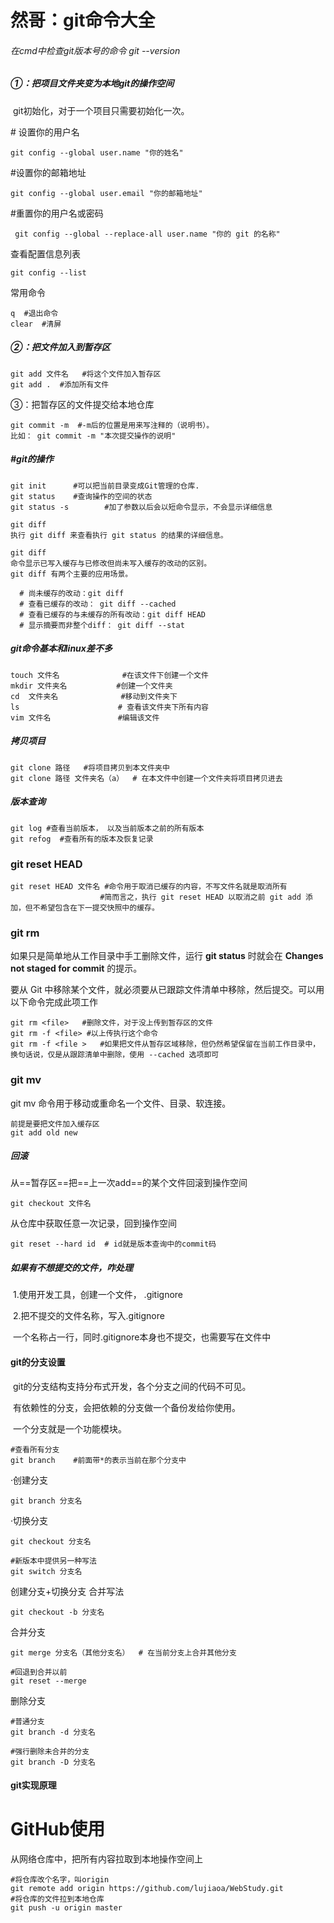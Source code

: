 # 然哥：git命令大全

###### 在cmd中检查git版本号的命令   git --version

##### ①：把项目文件夹变为本地git的操作空间

​	git初始化，对于一个项目只需要初始化一次。

\# 设置你的用户名 

```` git
git config --global user.name "你的姓名" 
````

#设置你的邮箱地址 

````git
git config --global user.email "你的邮箱地址"
````

#重置你的用户名或密码

~~~~git
 git config --global --replace-all user.name "你的 git 的名称"
~~~~



查看配置信息列表

~~~~git
git config --list        
~~~~

常用命令

~~~~git
q  #退出命令
clear  #清屏
~~~~

##### ②：把文件加入到暂存区

~~~~
git add 文件名   #将这个文件加入暂存区
git add .  #添加所有文件
~~~~

③：把暂存区的文件提交给本地仓库

~~~~
git commit -m  #-m后的位置是用来写注释的（说明书）。
比如： git commit -m "本次提交操作的说明"

~~~~



##### #git的操作

~~~~git
git init      #可以把当前目录变成Git管理的仓库.
git status    #查询操作的空间的状态
git status -s        #加了参数以后会以短命令显示，不会显示详细信息

git diff
执行 git diff 来查看执行 git status 的结果的详细信息。

git diff 
命令显示已写入缓存与已修改但尚未写入缓存的改动的区别。
git diff 有两个主要的应用场景。

  # 尚未缓存的改动：git diff
  # 查看已缓存的改动： git diff --cached
  # 查看已缓存的与未缓存的所有改动：git diff HEAD
  # 显示摘要而非整个diff： git diff --stat
~~~~

##### git命令基本和linux差不多

~~~~git
touch 文件名              #在该文件下创建一个文件
mkdir 文件夹名           #创建一个文件夹
cd  文件夹名              #移动到文件夹下
ls                      # 查看该文件夹下所有内容
vim 文件名               #编辑该文件
~~~~



##### 拷贝项目

~~~~git
git clone 路径   #将项目拷贝到本文件夹中
git clone 路径 文件夹名（a）  # 在本文件中创建一个文件夹将项目拷贝进去
~~~~



##### 版本查询

~~~~git
git log #查看当前版本， 以及当前版本之前的所有版本
git refog  #查看所有的版本及恢复记录

~~~~

### git reset HEAD

~~~~git
git reset HEAD 文件名 #命令用于取消已缓存的内容，不写文件名就是取消所有
					#简而言之，执行 git reset HEAD 以取消之前 git add 添加，但不希望包含在下一提交快照中的缓存。
~~~~

### git rm

如果只是简单地从工作目录中手工删除文件，运行 **git status** 时就会在 **Changes not staged for commit** 的提示。

要从 Git 中移除某个文件，就必须要从已跟踪文件清单中移除，然后提交。可以用以下命令完成此项工作

~~~~git
git rm <file>   #删除文件，对于没上传到暂存区的文件
git rm -f <file> #以上传执行这个命令
git rm -f <file >   #如果把文件从暂存区域移除，但仍然希望保留在当前工作目录中，换句话说，仅是从跟踪清单中删除，使用 --cached 选项即可

~~~~

### git mv

git mv 命令用于移动或重命名一个文件、目录、软连接。

~~~~git
前提是要把文件加入缓存区
git add old new
~~~~





##### 回滚

从==暂存区==把==上一次add==的某个文件回滚到操作空间

~~~~git
git checkout 文件名
~~~~

从仓库中获取任意一次记录，回到操作空间

~~~~git
git reset --hard id  # id就是版本查询中的commit码
~~~~

##### 如果有不想提交的文件，咋处理

​	1.使用开发工具，创建一个文件， .gitignore

​	2.把不提交的文件名称，写入.gitignore

​			一个名称占一行，同时.gitignore本身也不提交，也需要写在文件中

#### git的分支设置

​	git的分支结构支持分布式开发，各个分支之间的代码不可见。

​	有依赖性的分支，会把依赖的分支做一个备份发给你使用。

​	一个分支就是一个功能模块。

~~~~git
#查看所有分支
git branch    #前面带*的表示当前在那个分支中
~~~~

·创建分支

~~~~
git branch 分支名
~~~~

·切换分支

~~~~git
git checkout 分支名

#新版本中提供另一种写法
git switch 分支名
~~~~

创建分支+切换分支 合并写法

~~~~
git checkout -b 分支名
~~~~

合并分支

~~~~
git merge 分支名（其他分支名）  # 在当前分支上合并其他分支

#回退到合并以前
git reset --merge  
~~~~

删除分支

~~~~
#普通分支
git branch -d 分支名

#强行删除未合并的分支
git branch -D 分支名
~~~~







#### git实现原理





# GitHub使用

从网络仓库中，把所有内容拉取到本地操作空间上

~~~~git
#将仓库改个名字，叫origin
git remote add origin https://github.com/lujiaoa/WebStudy.git
#将仓库的文件拉到本地仓库
git push -u origin master
~~~~

